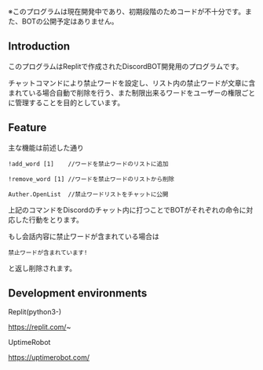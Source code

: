 ※このプログラムは現在開発中であり、初期段階のためコードが不十分です。また、BOTの公開予定はありません。





## **Introduction**

このプログラムはReplitで作成されたDiscordBOT開発用のプログラムです。

チャットコマンドにより禁止ワードを設定し、リスト内の禁止ワードが文章に含まれている場合自動で削除を行う、また制限出来るワードをユーザーの権限ごとに管理することを目的としています。


## **Feature**

主な機能は前述した通り


`!add_word [1]    //ワードを禁止ワードのリストに追加`

`!remove_word [1] //ワードを禁止ワードのリストから削除`
 
`Auther.OpenList  //禁止ワードリストをチャットに公開`


上記のコマンドをDiscordのチャット内に打つことでBOTがそれぞれの命令に対応した行動をとります。

もし会話内容に禁止ワードが含まれている場合は


`禁止ワードが含まれています!`

と返し削除されます。



## **Development environments**

Replit(python3-)


https://replit.com/~


UptimeRobot


https://uptimerobot.com/
